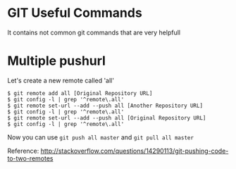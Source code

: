 # GIT Useful Commands
It contains not common git commands that are very helpfull

# Multiple pushurl
Let's create a new remote called 'all'
```
$ git remote add all [Original Repository URL]
$ git config -l | grep '^remote\.all'
$ git remote set-url --add --push all [Another Repository URL]
$ git config -l | grep '^remote\.all'
$ git remote set-url --add --push all [Original Repository URL]
$ git config -l | grep '^remote\.all'
```
Now you can use ```git push all master``` and ```git pull all master```

Reference: http://stackoverflow.com/questions/14290113/git-pushing-code-to-two-remotes
